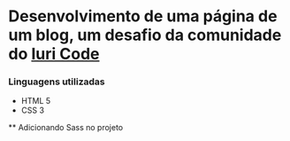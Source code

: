 # Desenvolvimento de uma página de um blog, um desafio da comunidade do [Iuri Code](https://github.com/iuricode)

### Linguagens utilizadas 
- HTML 5
- CSS 3

** Adicionando Sass no projeto
